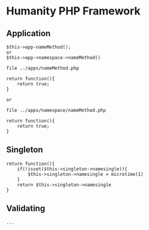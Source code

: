 # Humanity PHP Framework

## Application

```
$this->app-nameMethod();
or
$this->app->namespace->nameMethod()

file ../apps/nameMethod.php

return function(){
    return true;
}

or 

file ../apps/namespace/nameMethod.php

return function(){
    return true;
}
```

## Singleton

```
return function(){
    if(!isset($this->singleton->namesingle)){
        $this->singleton->namesingle = microtime(1)
    }
    return $this->singleton->namesingle
}
```

## Validating

```
...
```
